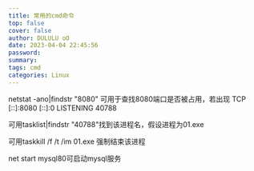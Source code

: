 ```yaml
---
title: 常用的cmd命令
top: false
cover: false
author: DULULU oO
date: 2023-04-04 22:45:56
password:
summary:
tags: cmd
categories: Linux
---
```

netstat -ano|findstr "8080"
可用于查找8080端口是否被占用，若出现  TCP    [::]:8080              [::]:0                 LISTENING       40788

可用tasklist|findstr "40788"找到该进程名，假设进程为01.exe

可用taskkill /f /t /im 01.exe 强制结束该进程

net start mysql80可启动mysql服务